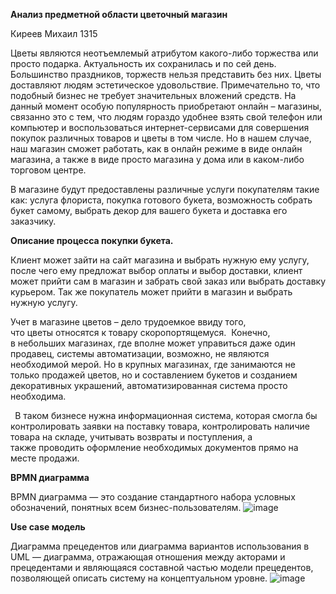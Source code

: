 ﻿**Анализ предметной области цветочный магазин** 

Киреев Михаил 1315

Цветы являются неотъемлемый атрибутом какого-либо торжества или просто подарка. Актуальность их сохранилась и по сей день. Большинство праздников, торжеств нельзя представить без них. Цветы доставляют людям эстетическое удовольствие. Примечательно то, что подобный бизнес не требует значительных вложений средств. На данный момент особую популярность приобретают онлайн – магазины, связанно это с тем, что людям гораздо удобнее взять свой телефон или компьютер и воспользоваться интернет-сервисами для совершения покупок различных товаров и цветы в том числе. Но в нашем случае, наш магазин сможет работать, как в онлайн режиме в виде онлайн магазина, а также в виде просто магазина у дома или в каком-либо торговом центре.  

В магазине будут предоставлены различные услуги покупателям такие как: услуга флориста, покупка готового букета, возможность собрать букет самому, выбрать декор для вашего букета и доставка его заказчику.

**Описание процесса покупки букета.**

Клиент может зайти на сайт магазина и выбрать нужную ему услугу, после чего ему предложат выбор оплаты и выбор доставки, клиент может прийти сам в магазин и забрать свой заказ или выбрать доставку курьером. Так же покупатель может прийти в магазин и выбрать нужную услугу.

Учет в магазине цветов – дело трудоемкое ввиду того, что цветы относятся к товару скоропортящемуся.  Конечно, в небольших магазинах, где вполне может управиться даже один продавец, системы автоматизации, возможно, не являются необходимой мерой. Но в крупных магазинах, где занимаются не только продажей цветов, но и составлением букетов и созданием декоративных украшений, автоматизированная система просто необходима.

` `В таком бизнесе нужна информационная система, которая смогла бы контролировать заявки на поставку товара, контролировать наличие товара на складе, учитывать возвраты и поступления, а также проводить оформление необходимых документов прямо на месте продажи.

**BPMN диаграмма**

BPMN диаграмма — это создание стандартного набора условных обозначений, понятных всем бизнес-пользователям. 
![image](https://user-images.githubusercontent.com/105597940/195647358-665bfe1d-57a6-4a8a-bf78-a5f6babfa2df.png)

**Use case модель**

Диаграмма прецедентов или диаграмма вариантов использования в UML — диаграмма, отражающая отношения между акторами и прецедентами и являющаяся составной частью модели прецедентов, позволяющей описать систему на концептуальном уровне.
![image](https://user-images.githubusercontent.com/105597940/195647550-f7f3c262-d848-4e7f-b378-9f0e7021d15d.png)





